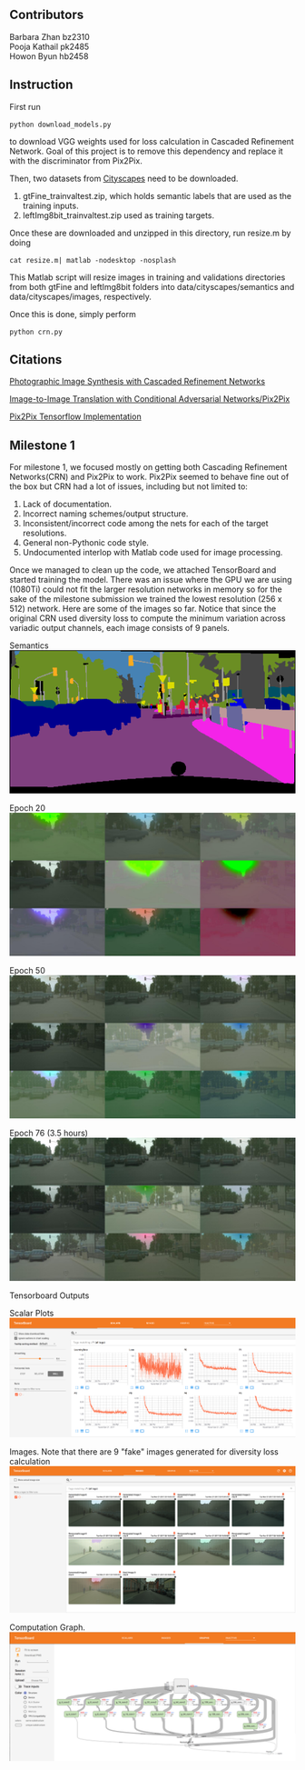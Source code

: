 ## Contributors
Barbara Zhan  bz2310 <br>
Pooja Kathail   pk2485 <br>
Howon Byun   hb2458

## Instruction
First run
```
python download_models.py
```
to download VGG weights used for loss calculation in Cascaded Refinement Network.
Goal of this project is to remove this dependency and replace it with the discriminator from Pix2Pix.

Then, two datasets from [Cityscapes](https://www.cityscapes-dataset.com/) need to be downloaded.
1. gtFine_trainvaltest.zip, which holds semantic labels that are used as the training inputs.
2. leftImg8bit_trainvaltest.zip used as training targets.

Once these are downloaded and unzipped in this directory, run resize.m by doing
```
cat resize.m| matlab -nodesktop -nosplash
```
This Matlab script will resize images in training and validations directories from both gtFine and leftImg8bit
folders into data/cityscapes/semantics and data/cityscapes/images, respectively.

Once this is done, simply perform
```
python crn.py
```

## Citations
[Photographic Image Synthesis with Cascaded Refinement Networks](http://cqf.io/ImageSynthesis/)

[Image-to-Image Translation with Conditional Adversarial Networks/Pix2Pix](https://arxiv.org/pdf/1611.07004v1.pdf)

[Pix2Pix Tensorflow Implementation](https://github.com/affinelayer/pix2pix-tensorflow)


## Milestone 1
For milestone 1, we focused mostly on getting both Cascading Refinement Networks(CRN) and Pix2Pix to work. Pix2Pix seemed to behave fine out of the box but CRN had a lot of issues, including but not limited to:
1. Lack of documentation.
2. Incorrect naming schemes/output structure.
3. Inconsistent/incorrect code among the nets for each of the target resolutions.
4. General non-Pythonic code style.
5. Undocumented interlop with Matlab code used for image processing.

Once we managed to clean up the code, we attached TensorBoard and started training the model.
There was an issue where the GPU we are using (1080Ti) could not fit the larger resolution networks in memory so for the sake of the milestone submission we trained the lowest resolution (256 x 512) network. 
Here are some of the images so far. Notice that since the original CRN used diversity loss to compute
the minimum variation across variadic output channels, each image consists of 9 panels.

Semantics <br>
![input_semantics](./doc/images/semantics.png)

Epoch 20 <br>
![epoch_20](./doc/images/epoch_20.jpg)

Epoch 50 <br>
![epoch_50](./doc/images/epoch_50.jpg)

Epoch 76 (3.5 hours) <br>
![epoch_76](./doc/images/epoch_76.jpg)

Tensorboard Outputs

Scalar Plots <br>
![scalars](./doc/tensorboard/scalars.png)

Images. Note that there are 9 "fake" images generated for diversity loss calculation<br>
![images](./doc/tensorboard/images.png)

Computation Graph. <br>
![graph](./doc/tensorboard/graph.png)
